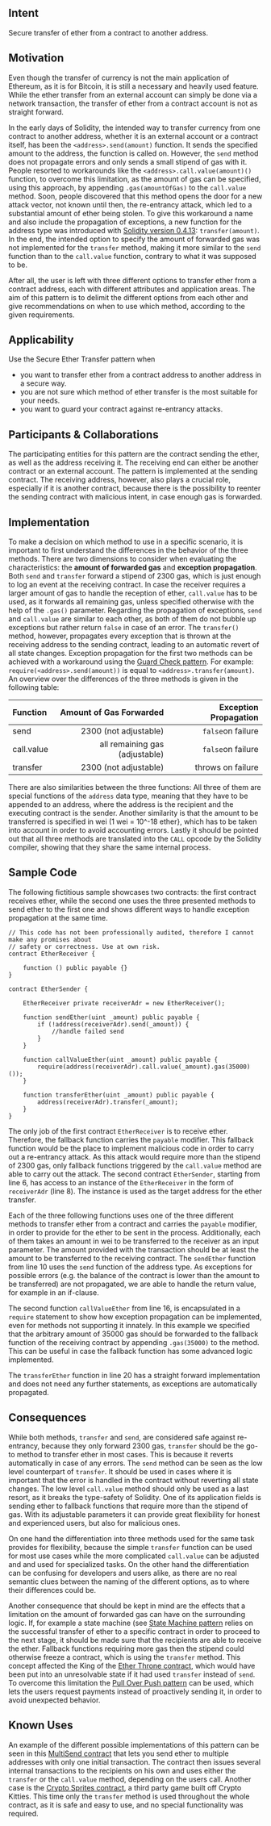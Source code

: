 ## Intent

Secure transfer of ether from a contract to another address.

## Motivation

Even though the transfer of currency is not the main application of Ethereum, as it is for Bitcoin, it is still a necessary and heavily used feature. While the ether transfer from an external account can simply be done via a network transaction, the transfer of ether from a contract account is not as straight forward.

In the early days of Solidity, the intended way to transfer currency from one contract to another address, whether it is an external account or a contract itself, has been the `<address>.send(amount)` function. It sends the specified amount to the address, the function is called on. However, the `send` method does not propagate errors and only sends a small stipend of gas with it. People resorted to workarounds like the `<address>.call.value(amount)()` function, to overcome this limitation, as the amount of gas can be specified, using this approach, by appending `.gas(amountOfGas)` to the `call.value` method. Soon, people discovered that this method opens the door for a new attack vector, not known until then, the re-entrancy attack, which led to a substantial amount of ether being stolen. To give this workaround a name and also include the propagation of exceptions, a new function for the address type was introduced with [Solidity version 0.4.13](https://github.com/ethereum/solidity/issues/610): `transfer(amount)`. In the end, the intended option to specify the amount of forwarded gas was not implemented for the `transfer` method, making it more similar to the `send` function than to the `call.value` function, contrary to what it was supposed to be.

After all, the user is left with three different options to transfer ether from a contract address, each with different attributes and application areas. The aim of this pattern is to delimit the different options from each other and give recommendations on when to use which method, according to the given requirements.

## Applicability

Use the Secure Ether Transfer pattern when

- you want to transfer ether from a contract address to another address in a secure way.
- you are not sure which method of ether transfer is the most suitable for your needs.
- you want to guard your contract against re-entrancy attacks.

## Participants & Collaborations

The participating entities for this pattern are the contract sending the ether, as well as the address receiving it. The receiving end can either be another contract or an external account. The pattern is implemented at the sending contract. The receiving address, however, also plays a crucial role, especially if it is another contract, because there is the possibility to reenter the sending contract with malicious intent, in case enough gas is forwarded.

## Implementation

To make a decision on which method to use in a specific scenario, it is important to first understand the differences in the behavior of the three methods. There are two dimensions to consider when evaluating the characteristics: the **amount of forwarded gas** and **exception propagation**. Both `send` and `transfer` forward a stipend of 2300 gas, which is just enough to log an event at the receiving contract. In case the receiver requires a larger amount of gas to handle the reception of ether, `call.value` has to be used, as it forwards all remaining gas, unless specified otherwise with the help of the `.gas()` parameter. Regarding the propagation of exceptions, `send` and `call.value` are similar to each other, as both of them do not bubble up exceptions but rather return `false` in case of an error. The `transfer()` method, however, propagates every exception that is thrown at the receiving address to the sending contract, leading to an automatic revert of all state changes. Exception propagation for the first two methods can be achieved with a workaround using the [Guard Check pattern](https://fravoll.github.io/solidity-patterns/guard_check.html). For example: `require(<address>.send(amount))` is equal to `<address>.transfer(amount)`. An overview over the differences of the three methods is given in the following table:

| Function   |        Amount of Gas Forwarded | Exception Propagation |
| :--------- | -----------------------------: | --------------------: |
| send       |          2300 (not adjustable) |     `false`on failure |
| call.value | all remaining gas (adjustable) |     `false`on failure |
| transfer   |          2300 (not adjustable) |     throws on failure |

There are also similarities between the three functions: All three of them are special functions of the `address` data type, meaning that they have to be appended to an address, where the address is the recipient and the executing contract is the sender. Another similarity is that the amount to be transferred is specified in wei (1 wei = 10^-18 ether}, which has to be taken into account in order to avoid accounting errors. Lastly it should be pointed out that all three methods are translated into the `CALL` opcode by the Solidity compiler, showing that they share the same internal process.

## Sample Code

The following fictitious sample showcases two contracts: the first contract receives ether, while the second one uses the three presented methods to send ether to the first one and shows different ways to handle exception propagation at the same time.

```Solidity
// This code has not been professionally audited, therefore I cannot make any promises about
// safety or correctness. Use at own risk.
contract EtherReceiver {

    function () public payable {}
}

contract EtherSender {

    EtherReceiver private receiverAdr = new EtherReceiver();

    function sendEther(uint _amount) public payable {
        if (!address(receiverAdr).send(_amount)) {
            //handle failed send
        }
    }

    function callValueEther(uint _amount) public payable {
        require(address(receiverAdr).call.value(_amount).gas(35000)());
    }

    function transferEther(uint _amount) public payable {
        address(receiverAdr).transfer(_amount);
    }
}
```

The only job of the first contract `EtherReceiver` is to receive ether. Therefore, the fallback function carries the `payable` modifier. This fallback function would be the place to implement malicious code in order to carry out a re-entrancy attack. As this attack would require more than the stipend of 2300 gas, only fallback functions triggered by the `call.value` method are able to carry out the attack. The second contract `EtherSender`, starting from line 6, has access to an instance of the `EtherReceiver` in the form of `receiverAdr` (line 8). The instance is used as the target address for the ether transfer.

Each of the three following functions uses one of the three different methods to transfer ether from a contract and carries the `payable` modifier, in order to provide for the ether to be sent in the process. Additionally, each of them takes an amount in wei to be transferred to the receiver as an input parameter. The amount provided with the transaction should be at least the amount to be transferred to the receiving contract. The `sendEther` function from line 10 uses the `send` function of the address type. As exceptions for possible errors (e.g. the balance of the contract is lower than the amount to be transferred) are not propagated, we are able to handle the return value, for example in an if-clause.

The second function `callValueEther` from line 16, is encapsulated in a `require` statement to show how exception propagation can be implemented, even for methods not supporting it innately. In this example we specified that the arbitrary amount of 35000 gas should be forwarded to the fallback function of the receiving contract by appending `.gas(35000)` to the method. This can be useful in case the fallback function has some advanced logic implemented.

The `transferEther` function in line 20 has a straight forward implementation and does not need any further statements, as exceptions are automatically propagated.

## Consequences

While both methods, `transfer` and `send`, are considered safe against re-entrancy, because they only forward 2300 gas, `transfer` should be the go-to method to transfer ether in most cases. This is because it reverts automatically in case of any errors. The `send` method can be seen as the low level counterpart of `transfer`. It should be used in cases where it is important that the error is handled in the contract without reverting all state changes. The low level `call.value` method should only be used as a last resort, as it breaks the type-safety of Solidity. One of its application fields is sending ether to fallback functions that require more than the stipend of gas. With its adjustable parameters it can provide great flexibility for honest and experienced users, but also for malicious ones.

On one hand the differentiation into three methods used for the same task provides for flexibility, because the simple `transfer` function can be used for most use cases while the more complicated `call.value` can be adjusted and and used for specialized tasks. On the other hand the differentiation can be confusing for developers and users alike, as there are no real semantic clues between the naming of the different options, as to where their differences could be.

Another consequence that should be kept in mind are the effects that a limitation on the amount of forwarded gas can have on the surrounding logic. If, for example a state machine (see [State Machine pattern](https://fravoll.github.io/solidity-patterns/state_machine.html) relies on the successful transfer of ether to a specific contract in order to proceed to the next stage, it should be made sure that the recipients are able to receive the ether. Fallback functions requiring more gas then the stipend could otherwise freeze a contract, which is using the `transfer` method. This concept affected the King of the [Ether Throne contract](http://www.kingoftheether.com/postmortem.html), which would have been put into an unresolvable state if it had used `transfer` instead of `send`. To overcome this limitation the [Pull Over Push pattern](https://fravoll.github.io/solidity-patterns/pull_over_push.html) can be used, which lets the users request payments instead of proactively sending it, in order to avoid unexpected behavior.

## Known Uses

An example of the different possible implementations of this pattern can be seen in this [MultiSend contract](https://github.com/Alonski/MultiSendEthereum/blob/master/contracts/MultiSend.sol) that lets you send ether to multiple addresses with only one initial transaction. The contract then issues several internal transactions to the recipients on his own and uses either the `transfer` or the `call.value` method, depending on the users call. Another case is the [Crypto Sprites contract](https://etherscan.io/address/0xf3C8Ed6C721774C022c530E813a369dFe78a6E85/#code), a third party game built off Crypto Kitties. This time only the `transfer` method is used throughout the whole contract, as it is safe and easy to use, and no special functionality was required.